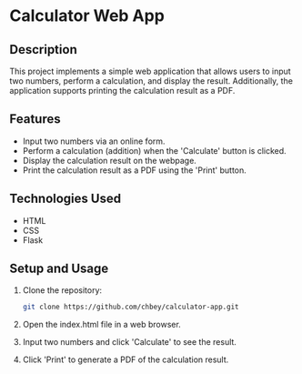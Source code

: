 # Calculator Web App

## Description

This project implements a simple web application that allows users to input two numbers, perform a calculation, and display the result. Additionally, the application supports printing the calculation result as a PDF.

## Features

- Input two numbers via an online form.
- Perform a calculation (addition) when the 'Calculate' button is clicked.
- Display the calculation result on the webpage.
- Print the calculation result as a PDF using the 'Print' button.

## Technologies Used

- HTML
- CSS
- Flask

## Setup and Usage

1. Clone the repository:

   ```bash
   git clone https://github.com/chbey/calculator-app.git


1. Open the index.html file in a web browser.
2. Input two numbers and click 'Calculate' to see the result.
3. Click 'Print' to generate a PDF of the calculation result.

